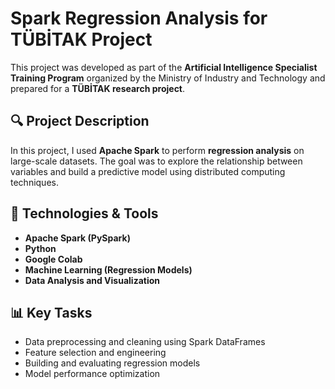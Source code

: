 # Spark Regression Analysis for TÜBİTAK Project

This project was developed as part of the **Artificial Intelligence Specialist Training Program** organized by the Ministry of Industry and Technology and prepared for a **TÜBİTAK research project**.

## 🔍 Project Description

In this project, I used **Apache Spark** to perform **regression analysis** on large-scale datasets. The goal was to explore the relationship between variables and build a predictive model using distributed computing techniques.

## 🚀 Technologies & Tools
- **Apache Spark (PySpark)**
- **Python**
- **Google Colab**
- **Machine Learning (Regression Models)**
- **Data Analysis and Visualization**

## 📊 Key Tasks
- Data preprocessing and cleaning using Spark DataFrames
- Feature selection and engineering
- Building and evaluating regression models
- Model performance optimization



